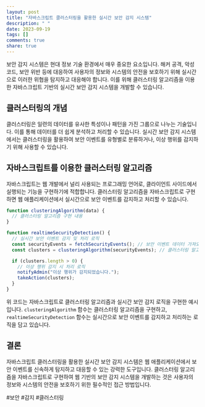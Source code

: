 ```yaml
---
layout: post
title: "자바스크립트 클러스터링을 활용한 실시간 보안 감지 시스템"
description: " "
date: 2023-09-19
tags: []
comments: true
share: true
---
```


보안 감지 시스템은 현대 정보 기술 환경에서 매우 중요한 요소입니다. 해커 공격, 악성 코드, 보안 위반 등에 대응하여 사용자의 정보와 시스템의 안전을 보호하기 위해 실시간으로 이러한 위협을 탐지하고 대응해야 합니다. 이를 위해 클러스터링 알고리즘을 이용한 자바스크립트 기반의 실시간 보안 감지 시스템을 개발할 수 있습니다.

## 클러스터링의 개념

클러스터링은 일련의 데이터를 유사한 특성이나 패턴을 가진 그룹으로 나누는 기술입니다. 이를 통해 데이터를 더 쉽게 분석하고 처리할 수 있습니다. 실시간 보안 감지 시스템에서는 클러스터링을 활용하여 보안 이벤트를 유형별로 분류하거나, 이상 행위를 감지하기 위해 사용할 수 있습니다.

## 자바스크립트를 이용한 클러스터링 알고리즘

자바스크립트는 웹 개발에서 널리 사용되는 프로그래밍 언어로, 클라이언트 사이드에서 실행되는 기능을 구현하기에 적합합니다. 클러스터링 알고리즘을 자바스크립트로 구현하면 웹 애플리케이션에서 실시간으로 보안 이벤트를 감지하고 처리할 수 있습니다.

```javascript
function clusteringAlgorithm(data) {
  // 클러스터링 알고리즘 구현 내용
}

function realtimeSecurityDetection() {
  // 실시간 보안 이벤트 감지 및 처리 로직
  const securityEvents = fetchSecurityEvents(); // 보안 이벤트 데이터 가져오기
  const clusters = clusteringAlgorithm(securityEvents); // 클러스터링 알고리즘 적용

  if (clusters.length > 0) {
    // 이상 행위 감지 시 처리 로직
    notifyAdmin("이상 행위가 감지되었습니다.");
    takeAction(clusters);
  }
}
```

위 코드는 자바스크립트로 클러스터링 알고리즘과 실시간 보안 감지 로직을 구현한 예시입니다. `clusteringAlgorithm` 함수는 클러스터링 알고리즘을 구현하고, `realtimeSecurityDetection` 함수는 실시간으로 보안 이벤트를 감지하고 처리하는 로직을 담고 있습니다.

## 결론

자바스크립트 클러스터링을 활용한 실시간 보안 감지 시스템은 웹 애플리케이션에서 보안 이벤트를 신속하게 탐지하고 대응할 수 있는 강력한 도구입니다. 클러스터링 알고리즘을 자바스크립트로 구현하여 웹 기반의 보안 감지 시스템을 개발하는 것은 사용자의 정보와 시스템의 안전을 보호하기 위한 필수적인 접근 방법입니다.

#보안 #감지 #클러스터링